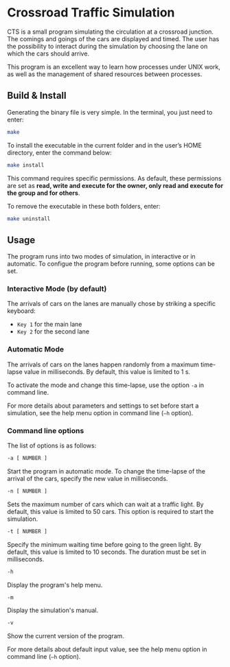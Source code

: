 # Crossroad Traffic Simulation

CTS is a small program simulating the circulation at a crossroad junction. The comings and goings of the cars are displayed and timed.
The user has the possibility to interact during the simulation by choosing the lane on which the cars should arrive.

This program is an excellent way to learn how processes under UNIX work, as well as the management of shared resources between processes.

## Build & Install

Generating the binary file is very simple. In the terminal, you just need to enter:
```bash
make
```

To install the executable in the current folder and in the user’s HOME directory, enter the command below:
```bash
make install
```
This command requires specific permissions. As default, these permissions are set as __read, write and execute for the owner, only read and execute for the group and for others__.

To remove the executable in these both folders, enter:
```bash
make uninstall
```

## Usage

The program runs into two modes of simulation, in interactive or in automatic. To configue the program before running, some options can be set.

### Interactive Mode (by default)

The arrivals of cars on the lanes are manually chose by striking a specific keyboard:
* `Key 1` for the main lane
* `Key 2` for the second lane

### Automatic Mode

The arrivals of cars on the lanes happen randomly from a maximum time-lapse value in milliseconds. By default, this value is limited to 1 s.

To activate the mode and change this time-lapse, use the option `-a` in command line.

For more details about parameters and settings to set before start a simulation, see the help menu option in command line (`–h` option).

### Command line options

The list of options is as follows:

```bash
-a [ NUMBER ]
```
Start the program in automatic mode. To change the time-lapse of the arrival of the cars, specify the new value in milliseconds.

```bash
-n [ NUMBER ]
```
Sets the maximum number of cars which can wait at a traffic light. By default, this value is limited to 50 cars. This option is required to start the simulation.

```bash
-t [ NUMBER ]
```
Specify the minimum waiting time before going to the green light. By default, this value is limited to 10 seconds. The duration must be set in milliseconds.

```bash
-h
```
Display the program's help menu.

```bash
-m
```
Display the simulation's manual.

```bash
-v
```
Show the current version of the program.

For more details about default input value, see the help menu option in command line (`–h` option).
